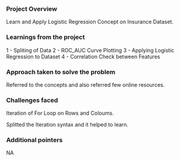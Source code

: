 ### Project Overview

 Learn and Apply Logistic Regression Concept on Insurance Dataset.


### Learnings from the project

 1 - Spliting of Data 
2 - ROC_AUC Curve Plotting
3 - Applying Logistic Regression to Dataset
4 - Correlation Check between Features


### Approach taken to solve the problem

 Referred to the concepts and also referred few online resources.


### Challenges faced

 Iteration of For Loop on Rows and Coloums.

Splitted the Iteration syntax and it helped to learn.


### Additional pointers

 NA


